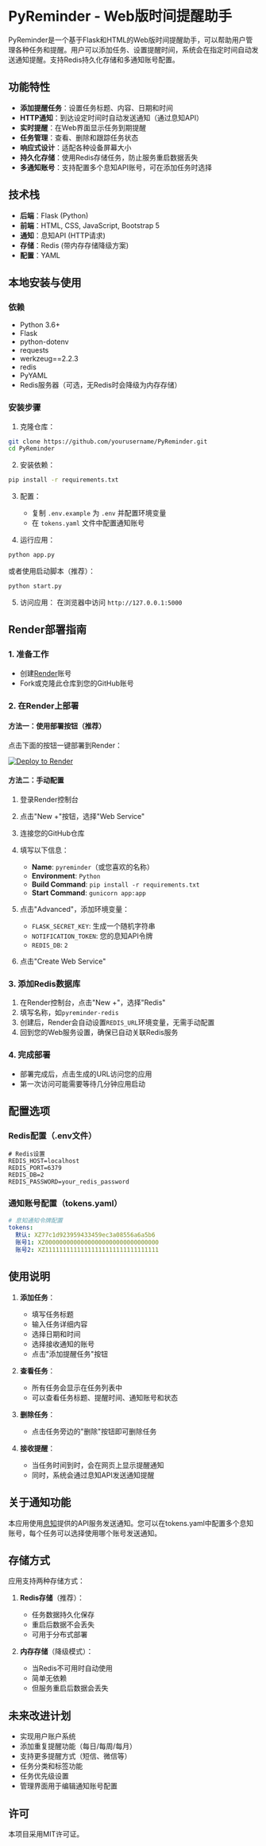 # PyReminder - Web版时间提醒助手

PyReminder是一个基于Flask和HTML的Web版时间提醒助手，可以帮助用户管理各种任务和提醒。用户可以添加任务、设置提醒时间，系统会在指定时间自动发送通知提醒。支持Redis持久化存储和多通知账号配置。

## 功能特性

- **添加提醒任务**：设置任务标题、内容、日期和时间
- **HTTP通知**：到达设定时间时自动发送通知（通过息知API）
- **实时提醒**：在Web界面显示任务到期提醒
- **任务管理**：查看、删除和跟踪任务状态
- **响应式设计**：适配各种设备屏幕大小
- **持久化存储**：使用Redis存储任务，防止服务重启数据丢失
- **多通知账号**：支持配置多个息知API账号，可在添加任务时选择

## 技术栈

- **后端**：Flask (Python)
- **前端**：HTML, CSS, JavaScript, Bootstrap 5
- **通知**：息知API (HTTP请求)
- **存储**：Redis (带内存存储降级方案)
- **配置**：YAML

## 本地安装与使用

### 依赖

- Python 3.6+
- Flask
- python-dotenv
- requests
- werkzeug==2.2.3
- redis
- PyYAML
- Redis服务器（可选，无Redis时会降级为内存存储）

### 安装步骤

1. 克隆仓库：
```bash
git clone https://github.com/yourusername/PyReminder.git
cd PyReminder
```

2. 安装依赖：
```bash
pip install -r requirements.txt
```

3. 配置：
   - 复制 `.env.example` 为 `.env` 并配置环境变量
   - 在 `tokens.yaml` 文件中配置通知账号

4. 运行应用：
```bash
python app.py
```
或者使用启动脚本（推荐）：
```bash
python start.py
```

5. 访问应用：
在浏览器中访问 `http://127.0.0.1:5000`

## Render部署指南

### 1. 准备工作

- 创建[Render](https://render.com)账号
- Fork或克隆此仓库到您的GitHub账号

### 2. 在Render上部署

#### 方法一：使用部署按钮（推荐）

点击下面的按钮一键部署到Render：

[![Deploy to Render](https://render.com/images/deploy-to-render-button.svg)](https://render.com/deploy)

#### 方法二：手动配置

1. 登录Render控制台
2. 点击"New +"按钮，选择"Web Service"
3. 连接您的GitHub仓库
4. 填写以下信息：
   - **Name**: `pyreminder`（或您喜欢的名称）
   - **Environment**: `Python`
   - **Build Command**: `pip install -r requirements.txt`
   - **Start Command**: `gunicorn app:app`

5. 点击"Advanced"，添加环境变量：
   - `FLASK_SECRET_KEY`: 生成一个随机字符串
   - `NOTIFICATION_TOKEN`: 您的息知API令牌
   - `REDIS_DB`: `2`

6. 点击"Create Web Service"

### 3. 添加Redis数据库

1. 在Render控制台，点击"New +"，选择"Redis"
2. 填写名称，如`pyreminder-redis`
3. 创建后，Render会自动设置`REDIS_URL`环境变量，无需手动配置
4. 回到您的Web服务设置，确保已自动关联Redis服务

### 4. 完成部署

- 部署完成后，点击生成的URL访问您的应用
- 第一次访问可能需要等待几分钟应用启动

## 配置选项

### Redis配置（.env文件）

```
# Redis设置
REDIS_HOST=localhost
REDIS_PORT=6379
REDIS_DB=2
REDIS_PASSWORD=your_redis_password
```

### 通知账号配置（tokens.yaml）

```yaml
# 息知通知令牌配置
tokens:
  默认: XZ77c1d923959433459ec3a08556a6a5b6
  账号1: XZ00000000000000000000000000000000
  账号2: XZ11111111111111111111111111111111
```

## 使用说明

1. **添加任务**：
   - 填写任务标题
   - 输入任务详细内容
   - 选择日期和时间
   - 选择接收通知的账号
   - 点击"添加提醒任务"按钮

2. **查看任务**：
   - 所有任务会显示在任务列表中
   - 可以查看任务标题、提醒时间、通知账号和状态

3. **删除任务**：
   - 点击任务旁边的"删除"按钮即可删除任务

4. **接收提醒**：
   - 当任务时间到时，会在网页上显示提醒通知
   - 同时，系统会通过息知API发送通知提醒

## 关于通知功能

本应用使用[息知](https://xz.qqoq.net/)提供的API服务发送通知。您可以在tokens.yaml中配置多个息知账号，每个任务可以选择使用哪个账号发送通知。

## 存储方式

应用支持两种存储方式：

1. **Redis存储**（推荐）：
   - 任务数据持久化保存
   - 重启后数据不会丢失
   - 可用于分布式部署

2. **内存存储**（降级模式）：
   - 当Redis不可用时自动使用
   - 简单无依赖
   - 但服务重启后数据会丢失

## 未来改进计划

- 实现用户账户系统
- 添加重复提醒功能（每日/每周/每月）
- 支持更多提醒方式（短信、微信等）
- 任务分类和标签功能
- 任务优先级设置
- 管理界面用于编辑通知账号配置

## 许可

本项目采用MIT许可证。
